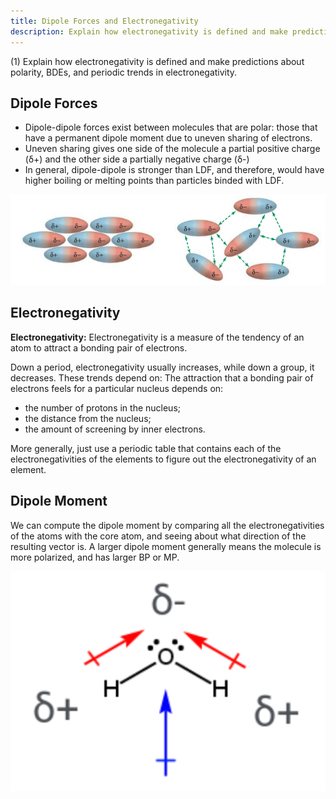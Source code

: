 ```yaml
---
title: Dipole Forces and Electronegativity
description: Explain how electronegativity is defined and make predictions about polarity, BDEs, and periodic trends in electronegativity.
---
```


(1) Explain how electronegativity is defined and make predictions about polarity, BDEs, and periodic trends in electronegativity.

## Dipole Forces

- Dipole-dipole forces exist between molecules that are polar: those that have a permanent dipole moment due to uneven sharing of electrons.
- Uneven sharing gives one side of the molecule a partial positive charge (δ+) and the other side a partially negative charge (δ-)
- In general, dipole-dipole is stronger than LDF, and therefore, would have higher boiling or melting points than particles binded with LDF.

<img alt="LDF" src="/src/assets/dipoledipole.jpg" style="width:99vw;"/>

## Electronegativity

**Electronegativity:** Electronegativity is a measure of the tendency of an atom to attract a bonding pair of electrons.

Down a period, electronegativity usually increases, while down a group, it decreases. These trends depend on:
The attraction that a bonding pair of electrons feels for a particular nucleus depends on:
- the number of protons in the nucleus;
- the distance from the nucleus;
- the amount of screening by inner electrons.

More generally, just use a periodic table that contains each of the electronegativities of the elements to figure out the electronegativity of an element.

## Dipole Moment
We can compute the dipole moment by comparing all the electronegativities of the atoms with the core atom, and seeing about what direction of the resulting vector is. A larger dipole moment generally means the molecule is more polarized, and has larger BP or MP.

<img alt="LDF" src="/src/assets/dipolemoment.png" style="width:99vw;"/>